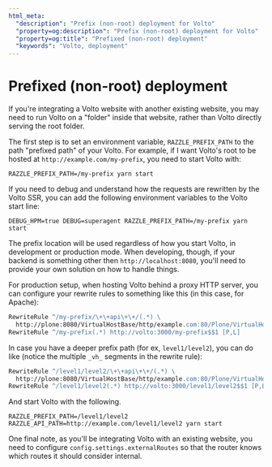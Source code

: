 ```yaml
---
html_meta:
  "description": "Prefix (non-root) deployment for Volto"
  "property=og:description": "Prefix (non-root) deployment for Volto"
  "property=og:title": "Prefixed (non-root) deployment"
  "keywords": "Volto, deployment"
---
```


# Prefixed (non-root) deployment

If you're integrating a Volto website with another existing website, you may
need to run Volto on a "folder" inside that website, rather than
Volto directly serving the root folder.

The first step is to set an environment variable, `RAZZLE_PREFIX_PATH` to the
path "prefixed path" of your Volto. For example, if I want Volto's root to be
hosted at `http://example.com/my-prefix`, you need to start Volto with:

```
RAZZLE_PREFIX_PATH=/my-prefix yarn start
```

If you need to debug and understand how the requests are rewritten by the Volto
SSR, you can add the following environment variables to the Volto start line:


```
DEBUG_HPM=true DEBUG=superagent RAZZLE_PREFIX_PATH=/my-prefix yarn start
```

The prefix location will be used regardless of how you start Volto, in
development or production mode. When developing, though, if your backend is
something other then `http://localhost:8080`, you'll need to provide your own
solution on how to handle things.

For production setup, when hosting Volto behind a proxy HTTP server, you can
configure your rewrite rules to something like this (in this case, for Apache):

```apache
RewriteRule ^/my-prefix/\+\+api\+\+/(.*) \
  http://plone:8080/VirtualHostBase/http/example.com:80/Plone/VirtualHostRoot/_vh_my-prefix/$$1 [P,L]
RewriteRule ^/my-prefix(.*) http://volto:3000/my-prefix$$1 [P,L]
```

In case you have a deeper prefix path (for ex, `level1/level2`), you can do
like (notice the multiple `_vh_` segments in the rewrite rule):

```apache
RewriteRule ^/level1/level2/\+\+api\+\+/(.*) \
  http://plone:8080/VirtualHostBase/http/example.com:80/Plone/VirtualHostRoot/_vh_level1/_vh_level2/$$1 [P,L]
RewriteRule ^/level1/level2(.*) http://volto:3000/level1/level2$$1 [P,L]
```

And start Volto with the following.

```shell
RAZZLE_PREFIX_PATH=/level1/level2 RAZZLE_API_PATH=http://example.com/level1/level2 yarn start
```

One final note, as you'll be integrating Volto with an existing website, you
need to configure `config.settings.externalRoutes` so that the router knows
which routes it should consider internal.
